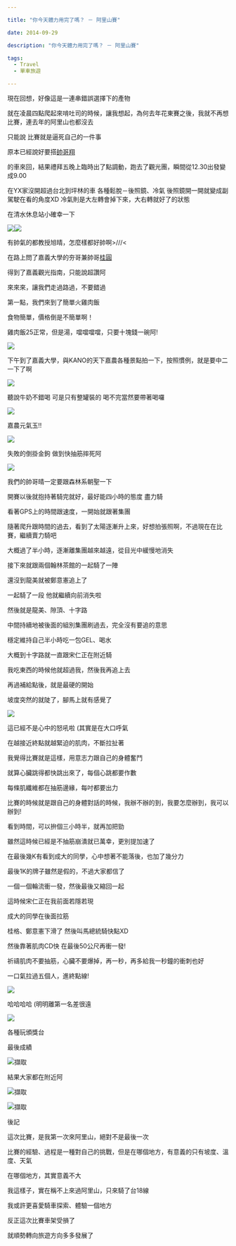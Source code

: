 ```yaml
---

title: "你今天體力用完了嗎？ － 阿里山賽"

date: 2014-09-29

description: "你今天體力用完了嗎？ － 阿里山賽"

tags:
  - Travel
  - 單車旅遊

---
```


  

現在回想，好像這是一連串錯誤選擇下的產物

  

就在凌晨四點爬起來啃吐司的時候，讓我想起，為何去年花東賽之後，我就不再想比賽，連去年的阿里山也都沒去

  

只能說 比賽就是逼死自己的一件事

  

  

  

原本已經說好要搭[帥哥翔](https://www.facebook.com/handsomephilip?fref=ts)

的車來回，結果禮拜五晚上臨時出了點調動，跑去了觀光團，瞬間從12.30出發變成9.00

  

在YX家沒開超過台北到坪林的車 各種鬆脫－後照鏡、冷氣 後照鏡開一開就變成副駕駛在看的角度XD 冷氣則是大左轉會掉下來，大右轉就好了的狀態

  

  

在清水休息站小確幸一下

  

![](https://scontent-b-pao.xx.fbcdn.net/hphotos-xap1/v/t1.0-9/10659392_10201610048772365_751645049113972835_n.jpg?oh=451b33d5a0a69566bd77f46dade9c034&oe=54B48097)![](https://fbcdn-sphotos-d-a.akamaihd.net/hphotos-ak-xap1/v/t1.0-9/10703787_10201610049132374_3332919927874170341_n.jpg?oh=f652bd9262cea74f685f339918335d33&oe=5485FE2C&__gda__=1421564793_eee73f938b798868a4a15981f5c479ff)
  

有帥氣的都教授旭晴，怎麼樣都好帥啊>///<

  

  

在路上問了嘉義大學的夯哥兼帥哥[桂圓](https://www.facebook.com/profile.php?id=100002360589222&fref=ts)

得到了嘉義觀光指南，只能說超讚阿

  

  

來來來，讓我們走過路過，不要錯過

  

第一點，我們來到了簡單火雞肉飯

  

食物簡單，價格倒是不簡單啊！

  

雞肉飯25正常，但是湯，噹噹噹噹，只要十塊錢一碗阿!

  

![](https://scontent-a-sea.xx.fbcdn.net/hphotos-xap1/v/t1.0-9/1016702_10201639391545916_5938683934469396445_n.jpg?oh=0b89088128952689f6fe793e609784a3&oe=54EA1B55)
  

  

下午到了嘉義大學，與KANO的天下嘉農各種景點拍一下，按照慣例，就是要中二一下了啊

  

![](https://fbcdn-sphotos-e-a.akamaihd.net/hphotos-ak-xaf1/v/t1.0-9/10696386_10201639392265934_5448836259433288944_n.jpg?oh=f277c80fe8472d56cb14fa2a22c2a88f&oe=551EB396&__gda__=1424105250_2729bd7fb7c9661350a418b4882c7b37)
  

聽說牛奶不錯喝 可是只有整罐裝的 喝不完當然要帶著喝囉

  

  

![](https://fbcdn-sphotos-h-a.akamaihd.net/hphotos-ak-xap1/v/t1.0-9/10676385_10201639392785947_4952054773148280841_n.jpg?oh=854d275649cafdacb473ddf9e05d03d6&oe=54F356B1&__gda__=1423067620_f47ecfca07a2c8ec56539be3461dd9e7)
  

嘉農元氣玉!!

  

  

![](https://fbcdn-sphotos-d-a.akamaihd.net/hphotos-ak-xfp1/v/t1.0-9/10665839_10201639393505965_3985961683911477678_n.jpg?oh=9702d34b87bda9cee72f1d807370e7bd&oe=54E9E134&__gda__=1423928401_df4e27b6a1352364858c61416a5f1809)
  

失敗的倒掛金鉤 做到快抽筋摔死阿

  

![](https://fbcdn-sphotos-c-a.akamaihd.net/hphotos-ak-xpf1/v/t1.0-9/10313749_10201639394305985_8976790968373618040_n.jpg?oh=c31b8a5a138941c906d67c2c2b697e9a&oe=54F0A2CB&__gda__=1424224692_29f65cb16e7d3bd5c9e577239489a369)
  

我們的帥哥晴一定要跟森林系朝聖一下

  

  

開賽以後就抱持著騎完就好，最好能四小時的態度 盡力騎

  

看著GPS上的時間跟速度，一開始就跟著集團

  

  

隨著爬升跟時間的過去，看到了太陽逐漸升上來，好想拍張照啊，不過現在在比賽，繼續賣力騎吧

  

大概過了半小時，逐漸離集團越來越遠，從目光中緩慢地消失

  

  

接下來就跟兩個翰林茶館的一起騎了一陣

  

還沒到龍美就被鄭意憲追上了

  

一起騎了一段 他就繼續向前消失啦

  

  

然後就是龍美、隙頂、十字路

  

中間持續地被後面的組別集團刷過去，完全沒有要追的意思

  

穩定維持自己半小時吃一包GEL、喝水

  

  

大概到十字路就一直跟宋仁正在附近騎

  

我吃東西的時候他就超過我，然後我再追上去

  

  

再過補給點後，就是最硬的開始

  

  

坡度突然的就陡了，腳馬上就有感覺了

  

![](https://scontent-b-sea.xx.fbcdn.net/hphotos-xfp1/t31.0-8/s960x960/10013460_10152519066914652_819059591593105215_o.jpg)
  

這已經不是心中的怒吼啦 (其實是在大口呼氣

  

  

在越接近終點就越緊迫的肌肉，不斷拉扯著

  

我覺得比賽就是這樣，用意志力跟自己的身體奮鬥

  

就算心臟跳得都快跳出來了，每個心跳都要作數

  

每條肌纖維都在抽筋邊緣，每吋都要出力

  

比賽的時候就是跟自己的身體對話的時候，我辦不辦的到，我要怎麼辦到，我可以辦到!

  

看到時間，可以拚個三小時半，就再加把勁

  

雖然這時候已經是不抽筋崩潰就已萬幸，更別提加速了

  

在最後幾K有看到成大的同學，心中想著不能落後，也加了幾分力

  

最後1K的牌子雖然是假的，不過大家都信了

  

一個一個輪流衝一發，然後最後又縮回一起

  

  

這時候宋仁正在我前面若隱若現

  

成大的同學在後面拉筋

  

桂格、鄭意憲下滑了 然後叫馬總統騎快點XD

  

然後靠著肌肉CD快 在最後50公尺再衝一發!

  

祈禱肌肉不要抽筋，心臟不要爆掉，再一秒，再多給我一秒鐘的衝刺也好

  

  

一口氣拉過五個人，進終點線!

  

  

![](https://fbcdn-sphotos-d-a.akamaihd.net/hphotos-ak-xpa1/v/t1.0-9/p417x417/10670035_10201639398146081_6250895642492847981_n.jpg?oh=75dde8284dd258961a963a9d2a91d5b7&oe=54E771B5&__gda__=1423604042_356fcb4a28b9da5848340312f136bf1d)
  

哈哈哈哈 (明明離第一名差很遠

  

![](https://scontent-a-sea.xx.fbcdn.net/hphotos-xfa1/v/t1.0-9/1006090_10201639397346061_1288868461878328514_n.jpg?oh=c70521a3375d0bf30adc977ed0185689&oe=54F0BFBD)
  

各種玩頒獎台

  

  

最後成績

  

![擷取](http://8.blog.xuite.net/8/4/4/3/16909972/blog_4335981/txt/252175464/10.png)

  

  

結果大家都在附近阿

  

![擷取](http://8.blog.xuite.net/8/4/4/3/16909972/blog_4335981/txt/252175464/11.png)

  

![擷取](http://8.blog.xuite.net/8/4/4/3/16909972/blog_4335981/txt/252175464/12.png)

  

  

  

後記

  

這次比賽，是我第一次來阿里山，絕對不是最後一次

  

比賽的經驗、過程是一種對自己的挑戰，但是在哪個地方，有意義的只有坡度、溫度、天氣

  

在哪個地方，其實意義不大

  

我這樣子，實在稱不上來過阿里山，只來騎了台18線

  

我或許更喜愛騎車探索、體驗一個地方

  

反正這次比賽車架受損了

  

就順勢轉向旅遊方向多多發展了

  

  

